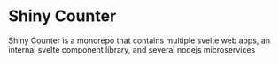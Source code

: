 # Shiny Counter

Shiny Counter is a monorepo that contains multiple svelte web apps, an internal svelte component library, and several nodejs microservices